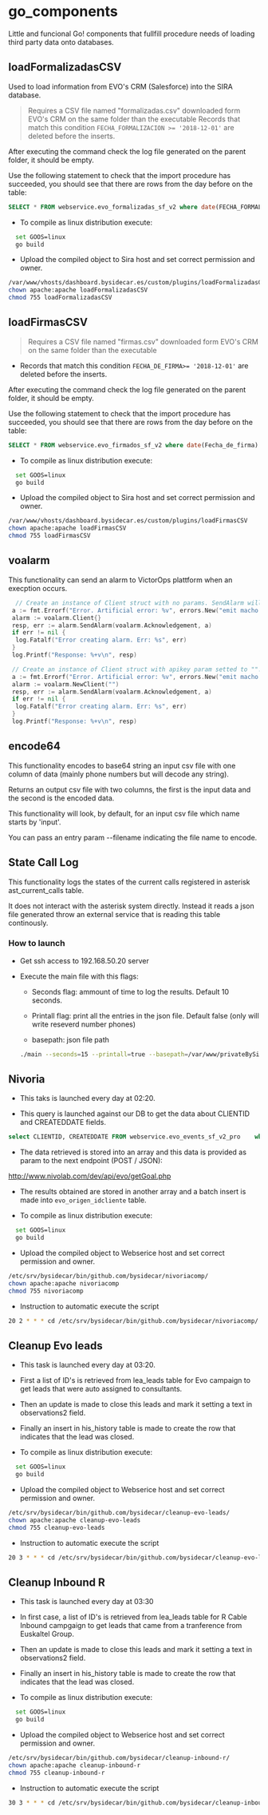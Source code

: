 # go_components

Little and funcional Go! components that fullfill procedure needs of loading third party data onto databases.

## loadFormalizadasCSV

Used to load information from EVO's CRM (Salesforce) into the SIRA database.

> Requires a CSV file named "formalizadas.csv" downloaded form EVO's CRM on the same folder than the executable
> Records that match this condition `FECHA_FORMALIZACION >= '2018-12-01'` are deleted before the inserts.

After executing the command check the log file generated on the parent folder, it should be empty.

Use the following statement to check that the import procedure has succeeded, you should see that there are rows from the day before on the table:

```sql
SELECT * FROM webservice.evo_formalizadas_sf_v2 where date(FECHA_FORMALIZACION) >= '2019-01-01' order by FECHA_FORMALIZACION desc limit 10;
```

* To compile as linux distribution execute:

```bash
  set GOOS=linux
  go build
```

* Upload the compiled object to Sira host and set correct permission and owner.

```bash
/var/www/vhosts/dashboard.bysidecar.es/custom/plugins/loadFormalizadasCSV
chown apache:apache loadFormalizadasCSV
chmod 755 loadFormalizadasCSV
```

## loadFirmasCSV

> Requires a CSV file named "firmas.csv" downloaded form EVO's CRM on the same folder than the executable

* Records that match this condition `FECHA_DE_FIRMA>= '2018-12-01'` are deleted before the inserts.

After executing the command check the log file generated on the parent folder, it should be empty.

Use the following statement to check that the import procedure has succeeded, you should see that there are rows from the day before on the table:

```sql
SELECT * FROM webservice.evo_firmados_sf_v2 where date(Fecha_de_firma) >= '2018-12-01' order by Fecha_de_firma desc limit 10;
```

* To compile as linux distribution execute:

```bash
  set GOOS=linux
  go build
```

* Upload the compiled object to Sira host and set correct permission and owner.

```bash
/var/www/vhosts/dashboard.bysidecar.es/custom/plugins/loadFirmasCSV
chown apache:apache loadFirmasCSV
chmod 755 loadFirmasCSV
```

## voalarm

This functionality can send an alarm to VictorOps plattform when an execption occurs.

```go
  // Create an instance of Client struct with no params. SendAlarm will set correct values.
 a := fmt.Errorf("Error. Artificial error: %v", errors.New("emit macho dwarf: elf header corrupted"))
 alarm := voalarm.Client{}
 resp, err := alarm.SendAlarm(voalarm.Acknowledgement, a)
 if err != nil {
  log.Fatalf("Error creating alarm. Err: %s", err)
 }
 log.Printf("Response: %+v\n", resp)

 // Create an instance of Client struct with apikey param setted to "". SendAlarm will set correct values too.
 a := fmt.Errorf("Error. Artificial error: %v", errors.New("emit macho dwarf: elf header corrupted"))
 alarm := voalarm.NewClient("")
 resp, err := alarm.SendAlarm(voalarm.Acknowledgement, a)
 if err != nil {
  log.Fatalf("Error creating alarm. Err: %s", err)
 }
 log.Printf("Response: %+v\n", resp)
```

## encode64

This functionality encodes to base64 string an input csv file with one column of data (mainly phone numbers but will decode any string).

Returns an output csv file with two columns, the first is the input data and the second is the encoded data.

This functionality will look, by default, for an input csv file which name starts by 'input'.

You can pass an entry param --filename indicating the file name to encode.

## State Call Log

This functionality logs the states of the current calls registered in asterisk ast_current_calls table.

It does not interact with the asterisk system directly. Instead it reads a json file generated throw an external service that is reading this table continously.

### How to launch

* Get ssh access to 192.168.50.20 server

* Execute the main file with this flags:

  * Seconds flag: ammount of time to log the results. Default 10 seconds.

  * Printall flag: print all the entries in the json file. Default false (only will write reseverd number phones)

  * basepath: json file path
  
  ```bash
  ./main --seconds=15 --printall=true --basepath=/var/www/privateBySidecar/realTimeData
  ```

## Nivoria

* This taks is launched every day at 02:20.

* This query is launched against our DB to get the data about CLIENTID and CREATEDDATE fields.

```sql
select CLIENTID, CREATEDDATE FROM webservice.evo_events_sf_v2_pro    where date(CREATEDDATE) = [yesterday]
```

* The data retrieved is stored into an array and this data is provided as param to the next endpoint (POST / JSON):

<http://www.nivolab.com/dev/api/evo/getGoal.php>

* The results obtained are stored in another array and a batch insert is made into `evo_origen_idcliente` table.

* To compile as linux distribution execute:

```bash
  set GOOS=linux
  go build
```

* Upload the compiled object to Webserice host and set correct permission and owner.

```bash
/etc/srv/bysidecar/bin/github.com/bysidecar/nivoriacomp/
chown apache:apache nivoriacomp
chmod 755 nivoriacomp
```

* Instruction to automatic execute the script

```bash
20 2 * * * cd /etc/srv/bysidecar/bin/github.com/bysidecar/nivoriacomp/ && ./nivoriacomp -fileconfig=/var/www/privateBySidecar/ > /var/log/nivoriacomp.log 2>&1
```

## Cleanup Evo leads

* This task is launched every day at 03:20.

* First a list of ID's is retrieved from lea_leads table for Evo campaign to get leads that were auto assigned to consultants.

* Then an update is made to close this leads and mark it setting a text in observations2 field.

* Finally an insert in his_history table is made to create the row that indicates that the lead was closed.

* To compile as linux distribution execute:

```bash
  set GOOS=linux
  go build
```

* Upload the compiled object to Webserice host and set correct permission and owner.

```bash
/etc/srv/bysidecar/bin/github.com/bysidecar/cleanup-evo-leads/
chown apache:apache cleanup-evo-leads
chmod 755 cleanup-evo-leads
```

* Instruction to automatic execute the script

```bash
20 3 * * * cd /etc/srv/bysidecar/bin/github.com/bysidecar/cleanup-evo-leads/ && ./cleanup-evo-leads -fileconfig=/******/privateBySidecar/ > /var/log/cleanup-evo-leads.log 2>&1
```

## Cleanup Inbound R

* This task is launched every day at 03:30

* In first case, a list of ID's is retrieved from lea_leads table for R Cable Inbound campgaign to get leads that came from a tranference from Euskaltel Group.

* Then an update is made to close this leads and mark it setting a text in observations2 field.

* Finally an insert in his_history table is made to create the row that indicates that the lead was closed.

* To compile as linux distribution execute:

```bash
  set GOOS=linux
  go build
```

* Upload the compiled object to Webserice host and set correct permission and owner.

```bash
/etc/srv/bysidecar/bin/github.com/bysidecar/cleanup-inbound-r/
chown apache:apache cleanup-inbound-r
chmod 755 cleanup-inbound-r
```

* Instruction to automatic execute the script

```bash
30 3 * * * cd /etc/srv/bysidecar/bin/github.com/bysidecar/cleanup-inbound-r/ && ./cleanup-inbound-r -fileconfig=/******/privateBySidecar/ > /var/log/cleanup-inbound-r.log 2>&1
```

